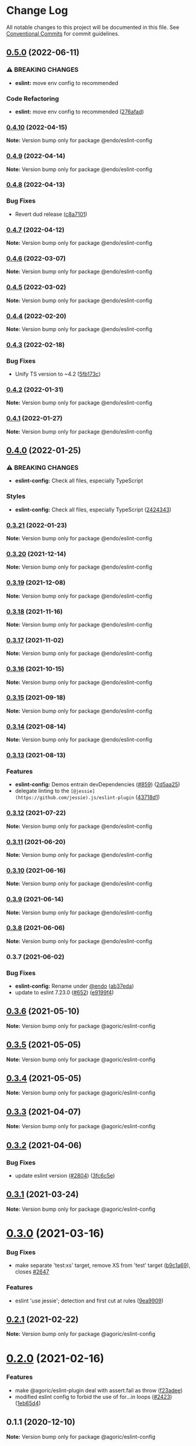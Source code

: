 # Change Log

All notable changes to this project will be documented in this file.
See [Conventional Commits](https://conventionalcommits.org) for commit guidelines.

## [0.5.0](https://github.com/endojs/endo/compare/@endo/eslint-config@0.4.10...@endo/eslint-config@0.5.0) (2022-06-11)


### ⚠ BREAKING CHANGES

* **eslint:** move env config to recommended

### Code Refactoring

* **eslint:** move env config to recommended ([276afad](https://github.com/endojs/endo/commit/276afad1c8f94cf5b99967e81c3229b8451897b0))



### [0.4.10](https://github.com/endojs/endo/compare/@endo/eslint-config@0.4.9...@endo/eslint-config@0.4.10) (2022-04-15)

**Note:** Version bump only for package @endo/eslint-config





### [0.4.9](https://github.com/endojs/endo/compare/@endo/eslint-config@0.4.8...@endo/eslint-config@0.4.9) (2022-04-14)

**Note:** Version bump only for package @endo/eslint-config





### [0.4.8](https://github.com/endojs/endo/compare/@endo/eslint-config@0.4.7...@endo/eslint-config@0.4.8) (2022-04-13)


### Bug Fixes

* Revert dud release ([c8a7101](https://github.com/endojs/endo/commit/c8a71017d8d7af10a97909c9da9c5c7e59aed939))



### [0.4.7](https://github.com/endojs/endo/compare/@endo/eslint-config@0.4.6...@endo/eslint-config@0.4.7) (2022-04-12)

**Note:** Version bump only for package @endo/eslint-config





### [0.4.6](https://github.com/endojs/endo/compare/@endo/eslint-config@0.4.5...@endo/eslint-config@0.4.6) (2022-03-07)

**Note:** Version bump only for package @endo/eslint-config





### [0.4.5](https://github.com/endojs/endo/compare/@endo/eslint-config@0.4.4...@endo/eslint-config@0.4.5) (2022-03-02)

**Note:** Version bump only for package @endo/eslint-config





### [0.4.4](https://github.com/endojs/endo/compare/@endo/eslint-config@0.4.3...@endo/eslint-config@0.4.4) (2022-02-20)

**Note:** Version bump only for package @endo/eslint-config





### [0.4.3](https://github.com/endojs/endo/compare/@endo/eslint-config@0.4.2...@endo/eslint-config@0.4.3) (2022-02-18)


### Bug Fixes

* Unify TS version to ~4.2 ([5fb173c](https://github.com/endojs/endo/commit/5fb173c05c9427dca5adfe66298c004780e8b86c))



### [0.4.2](https://github.com/endojs/endo/compare/@endo/eslint-config@0.4.1...@endo/eslint-config@0.4.2) (2022-01-31)

**Note:** Version bump only for package @endo/eslint-config





### [0.4.1](https://github.com/endojs/endo/compare/@endo/eslint-config@0.4.0...@endo/eslint-config@0.4.1) (2022-01-27)

**Note:** Version bump only for package @endo/eslint-config





## [0.4.0](https://github.com/endojs/endo/compare/@endo/eslint-config@0.3.21...@endo/eslint-config@0.4.0) (2022-01-25)


### ⚠ BREAKING CHANGES

* **eslint-config:** Check all files, especially TypeScript

### Styles

* **eslint-config:** Check all files, especially TypeScript ([2424343](https://github.com/endojs/endo/commit/242434364b464bd666a8117d116b20ad70396838))



### [0.3.21](https://github.com/endojs/endo/compare/@endo/eslint-config@0.3.20...@endo/eslint-config@0.3.21) (2022-01-23)

**Note:** Version bump only for package @endo/eslint-config





### [0.3.20](https://github.com/endojs/endo/compare/@endo/eslint-config@0.3.19...@endo/eslint-config@0.3.20) (2021-12-14)

**Note:** Version bump only for package @endo/eslint-config





### [0.3.19](https://github.com/endojs/endo/compare/@endo/eslint-config@0.3.18...@endo/eslint-config@0.3.19) (2021-12-08)

**Note:** Version bump only for package @endo/eslint-config





### [0.3.18](https://github.com/endojs/endo/compare/@endo/eslint-config@0.3.17...@endo/eslint-config@0.3.18) (2021-11-16)

**Note:** Version bump only for package @endo/eslint-config





### [0.3.17](https://github.com/endojs/endo/compare/@endo/eslint-config@0.3.16...@endo/eslint-config@0.3.17) (2021-11-02)

**Note:** Version bump only for package @endo/eslint-config





### [0.3.16](https://github.com/endojs/endo/compare/@endo/eslint-config@0.3.15...@endo/eslint-config@0.3.16) (2021-10-15)

**Note:** Version bump only for package @endo/eslint-config





### [0.3.15](https://github.com/endojs/endo/compare/@endo/eslint-config@0.3.14...@endo/eslint-config@0.3.15) (2021-09-18)

**Note:** Version bump only for package @endo/eslint-config





### [0.3.14](https://github.com/endojs/endo/compare/@endo/eslint-config@0.3.13...@endo/eslint-config@0.3.14) (2021-08-14)

**Note:** Version bump only for package @endo/eslint-config





### [0.3.13](https://github.com/endojs/endo/compare/@endo/eslint-config@0.3.12...@endo/eslint-config@0.3.13) (2021-08-13)


### Features

* **eslint-config:** Demos entrain devDependencies ([#859](https://github.com/endojs/endo/issues/859)) ([2d5aa25](https://github.com/endojs/endo/commit/2d5aa25934302c35d0295f60e69e0d05f0b82e13))
* delegate linting to the `[@jessie](https://github.com/jessie).js/eslint-plugin` ([43718d1](https://github.com/endojs/endo/commit/43718d150a86f2cfc3e9115a0b1935378ffe7c15))



### [0.3.12](https://github.com/endojs/endo/compare/@endo/eslint-config@0.3.11...@endo/eslint-config@0.3.12) (2021-07-22)

**Note:** Version bump only for package @endo/eslint-config





### [0.3.11](https://github.com/endojs/endo/compare/@endo/eslint-config@0.3.10...@endo/eslint-config@0.3.11) (2021-06-20)

**Note:** Version bump only for package @endo/eslint-config





### [0.3.10](https://github.com/endojs/endo/compare/@endo/eslint-config@0.3.9...@endo/eslint-config@0.3.10) (2021-06-16)

**Note:** Version bump only for package @endo/eslint-config





### [0.3.9](https://github.com/endojs/endo/compare/@endo/eslint-config@0.3.8...@endo/eslint-config@0.3.9) (2021-06-14)

**Note:** Version bump only for package @endo/eslint-config





### [0.3.8](https://github.com/endojs/endo/compare/@endo/eslint-config@0.3.7...@endo/eslint-config@0.3.8) (2021-06-06)

**Note:** Version bump only for package @endo/eslint-config





### 0.3.7 (2021-06-02)


### Bug Fixes

* **eslint-config:** Rename under [@endo](https://github.com/endo) ([ab37eda](https://github.com/endojs/endo/commit/ab37eda48be2e0ff6bba6f4dc2d6a796674b57d1))
* update to eslint 7.23.0 ([#652](https://github.com/endojs/endo/issues/652)) ([e9199f4](https://github.com/endojs/endo/commit/e9199f41c511b5df10593d931febdd90693b011a))



## [0.3.6](https://github.com/Agoric/agoric-sdk/compare/@agoric/eslint-config@0.3.5...@agoric/eslint-config@0.3.6) (2021-05-10)

**Note:** Version bump only for package @agoric/eslint-config





## [0.3.5](https://github.com/Agoric/agoric-sdk/compare/@agoric/eslint-config@0.3.4...@agoric/eslint-config@0.3.5) (2021-05-05)

**Note:** Version bump only for package @agoric/eslint-config





## [0.3.4](https://github.com/Agoric/agoric-sdk/compare/@agoric/eslint-config@0.3.3...@agoric/eslint-config@0.3.4) (2021-05-05)

**Note:** Version bump only for package @agoric/eslint-config





## [0.3.3](https://github.com/Agoric/agoric-sdk/compare/@agoric/eslint-config@0.3.2...@agoric/eslint-config@0.3.3) (2021-04-07)

**Note:** Version bump only for package @agoric/eslint-config





## [0.3.2](https://github.com/Agoric/agoric-sdk/compare/@agoric/eslint-config@0.3.1...@agoric/eslint-config@0.3.2) (2021-04-06)


### Bug Fixes

* update eslint version ([#2804](https://github.com/Agoric/agoric-sdk/issues/2804)) ([3fc6c5e](https://github.com/Agoric/agoric-sdk/commit/3fc6c5e593f7cdcf5f908365c29cc469e309229d))





## [0.3.1](https://github.com/Agoric/agoric-sdk/compare/@agoric/eslint-config@0.3.0...@agoric/eslint-config@0.3.1) (2021-03-24)

**Note:** Version bump only for package @agoric/eslint-config





# [0.3.0](https://github.com/Agoric/agoric-sdk/compare/@agoric/eslint-config@0.2.1...@agoric/eslint-config@0.3.0) (2021-03-16)


### Bug Fixes

* make separate 'test:xs' target, remove XS from 'test' target ([b9c1a69](https://github.com/Agoric/agoric-sdk/commit/b9c1a6987093fc8e09e8aba7acd2a1618413bac8)), closes [#2647](https://github.com/Agoric/agoric-sdk/issues/2647)


### Features

* eslint 'use jessie'; detection and first cut at rules ([9ea9909](https://github.com/Agoric/agoric-sdk/commit/9ea99097336ade6bb5645b06a1714e38c7185864))





## [0.2.1](https://github.com/Agoric/agoric-sdk/compare/@agoric/eslint-config@0.2.0...@agoric/eslint-config@0.2.1) (2021-02-22)

**Note:** Version bump only for package @agoric/eslint-config





# [0.2.0](https://github.com/Agoric/agoric-sdk/compare/@agoric/eslint-config@0.1.1...@agoric/eslint-config@0.2.0) (2021-02-16)


### Features

* make @agoric/eslint-plugin deal with assert.fail as throw ([f23adee](https://github.com/Agoric/agoric-sdk/commit/f23adee512aec50788d9c9efed1cea9d774dfe8f))
* modified eslint config to forbid the use of for...in loops ([#2423](https://github.com/Agoric/agoric-sdk/issues/2423)) ([1eb65d4](https://github.com/Agoric/agoric-sdk/commit/1eb65d4af52a40e229ec1eefaff0200d3ab6aba0))





## 0.1.1 (2020-12-10)

**Note:** Version bump only for package @agoric/eslint-config
